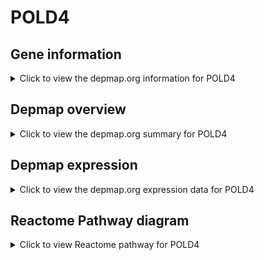 <h1>POLD4</h1>

<h2>Gene information</h2>
<details>
  <summary>Click to view the depmap.org information for POLD4</summary>
  <iframe src="https://depmap.org/portal/gene/POLD4?tab=about" style="border:none;width:100%;height:800px"></iframe>
</details>

<h2>Depmap overview</h2>
<details>
  <summary>Click to view the depmap.org summary for POLD4</summary>
  <iframe src="https://depmap.org/portal/gene/POLD4?tab=overview" style="border:none;width:100%;height:800px"></iframe>
</details>

<h2>Depmap expression</h2>
<details>
  <summary>Click to view the depmap.org expression data for POLD4</summary>
  <iframe src="https://depmap.org/portal/gene/POLD4?tab=characterization" style="border:none;width:100%;height:800px"></iframe>
</details>



<h2>Reactome Pathway diagram</h2>
<details>
  <summary>Click to view Reactome pathway for POLD4</summary>
  <p>Processive synthesis on the lagging strand</p>
  <iframe src="https://reactome.org/PathwayBrowser/#/R-HSA-69183" style="border:none;width:100%;height:800px"></iframe>
</details>



